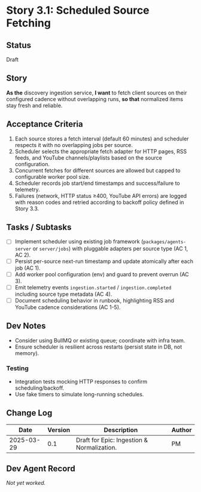 # Story 3.1: Scheduled Source Fetching

## Status
Draft

## Story
**As the** discovery ingestion service,
**I want** to fetch client sources on their configured cadence without overlapping runs,
**so that** normalized items stay fresh and reliable.

## Acceptance Criteria
1. Each source stores a fetch interval (default 60 minutes) and scheduler respects it with no overlapping jobs per source.
2. Scheduler selects the appropriate fetch adapter for HTTP pages, RSS feeds, and YouTube channels/playlists based on the source configuration.
3. Concurrent fetches for different sources are allowed but capped to configurable worker pool size.
4. Scheduler records job start/end timestamps and success/failure to telemetry.
5. Failures (network, HTTP status ≥400, YouTube API errors) are logged with reason codes and retried according to backoff policy defined in Story 3.3.

## Tasks / Subtasks
- [ ] Implement scheduler using existing job framework (`packages/agents-server` or `server/jobs`) with pluggable adapters per source type (AC 1, AC 2).
- [ ] Persist per-source next-run timestamp and update atomically after each job (AC 1).
- [ ] Add worker pool configuration (env) and guard to prevent overrun (AC 3).
- [ ] Emit telemetry events `ingestion.started` / `ingestion.completed` including source type metadata (AC 4).
- [ ] Document scheduling behavior in runbook, highlighting RSS and YouTube cadence considerations (AC 1-5).

## Dev Notes
- Consider using BullMQ or existing queue; coordinate with infra team.
- Ensure scheduler is resilient across restarts (persist state in DB, not memory).

### Testing
- Integration tests mocking HTTP responses to confirm scheduling/backoff.
- Use fake timers to simulate long-running schedules.

## Change Log
| Date | Version | Description | Author |
|------|---------|-------------|--------|
| 2025-03-29 | 0.1 | Draft for Epic: Ingestion & Normalization. | PM |

## Dev Agent Record
_Not yet worked._
